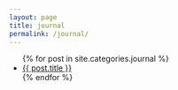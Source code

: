 ```yaml
---
layout: page
title: journal
permalink: /journal/
---
```



<ul>
  {% for post in site.categories.journal %}
    <li>
      <a href="{{ post.url }}">{{ post.title }}</a>
    </li>
  {% endfor %}
</ul>